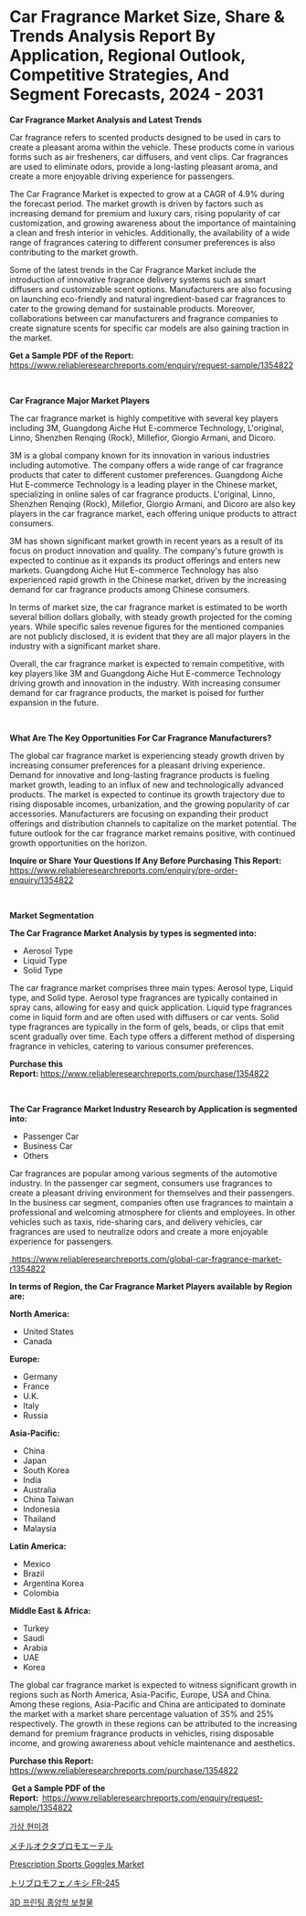 <p><h1>Car Fragrance Market Size, Share & Trends Analysis Report By Application, Regional Outlook, Competitive Strategies, And Segment Forecasts, 2024 - 2031</h1></p><p><strong>Car Fragrance Market Analysis and Latest Trends</strong></p>
<p><p>Car fragrance refers to scented products designed to be used in cars to create a pleasant aroma within the vehicle. These products come in various forms such as air fresheners, car diffusers, and vent clips. Car fragrances are used to eliminate odors, provide a long-lasting pleasant aroma, and create a more enjoyable driving experience for passengers.</p><p>The Car Fragrance Market is expected to grow at a CAGR of 4.9% during the forecast period. The market growth is driven by factors such as increasing demand for premium and luxury cars, rising popularity of car customization, and growing awareness about the importance of maintaining a clean and fresh interior in vehicles. Additionally, the availability of a wide range of fragrances catering to different consumer preferences is also contributing to the market growth.</p><p>Some of the latest trends in the Car Fragrance Market include the introduction of innovative fragrance delivery systems such as smart diffusers and customizable scent options. Manufacturers are also focusing on launching eco-friendly and natural ingredient-based car fragrances to cater to the growing demand for sustainable products. Moreover, collaborations between car manufacturers and fragrance companies to create signature scents for specific car models are also gaining traction in the market.</p></p>
<p><strong>Get a Sample PDF of the Report:&nbsp;</strong> <a href="https://www.reliableresearchreports.com/enquiry/request-sample/1354822">https://www.reliableresearchreports.com/enquiry/request-sample/1354822</a></p>
<p>&nbsp;</p>
<p><strong>Car Fragrance Major Market Players</strong></p>
<p><p>The car fragrance market is highly competitive with several key players including 3M, Guangdong Aiche Hut E-commerce Technology, L'original, Linno, Shenzhen Renqing (Rock), Millefior, Giorgio Armani, and Dicoro. </p><p>3M is a global company known for its innovation in various industries including automotive. The company offers a wide range of car fragrance products that cater to different customer preferences. Guangdong Aiche Hut E-commerce Technology is a leading player in the Chinese market, specializing in online sales of car fragrance products. L'original, Linno, Shenzhen Renqing (Rock), Millefior, Giorgio Armani, and Dicoro are also key players in the car fragrance market, each offering unique products to attract consumers.</p><p>3M has shown significant market growth in recent years as a result of its focus on product innovation and quality. The company's future growth is expected to continue as it expands its product offerings and enters new markets. Guangdong Aiche Hut E-commerce Technology has also experienced rapid growth in the Chinese market, driven by the increasing demand for car fragrance products among Chinese consumers.</p><p>In terms of market size, the car fragrance market is estimated to be worth several billion dollars globally, with steady growth projected for the coming years. While specific sales revenue figures for the mentioned companies are not publicly disclosed, it is evident that they are all major players in the industry with a significant market share.</p><p>Overall, the car fragrance market is expected to remain competitive, with key players like 3M and Guangdong Aiche Hut E-commerce Technology driving growth and innovation in the industry. With increasing consumer demand for car fragrance products, the market is poised for further expansion in the future.</p></p>
<p>&nbsp;</p>
<p><strong>What Are The Key Opportunities For Car Fragrance Manufacturers?</strong></p>
<p><p>The global car fragrance market is experiencing steady growth driven by increasing consumer preferences for a pleasant driving experience. Demand for innovative and long-lasting fragrance products is fueling market growth, leading to an influx of new and technologically advanced products. The market is expected to continue its growth trajectory due to rising disposable incomes, urbanization, and the growing popularity of car accessories. Manufacturers are focusing on expanding their product offerings and distribution channels to capitalize on the market potential. The future outlook for the car fragrance market remains positive, with continued growth opportunities on the horizon.</p></p>
<p><strong>Inquire or Share Your Questions If Any Before Purchasing This Report:</strong> <a href="https://www.reliableresearchreports.com/enquiry/pre-order-enquiry/1354822">https://www.reliableresearchreports.com/enquiry/pre-order-enquiry/1354822</a></p>
<p>&nbsp;</p>
<p><strong>Market Segmentation</strong></p>
<p><strong>The Car Fragrance Market Analysis by types is segmented into:</strong></p>
<p><ul><li>Aerosol Type</li><li>Liquid Type</li><li>Solid Type</li></ul></p>
<p><p>The car fragrance market comprises three main types: Aerosol type, Liquid type, and Solid type. Aerosol type fragrances are typically contained in spray cans, allowing for easy and quick application. Liquid type fragrances come in liquid form and are often used with diffusers or car vents. Solid type fragrances are typically in the form of gels, beads, or clips that emit scent gradually over time. Each type offers a different method of dispersing fragrance in vehicles, catering to various consumer preferences.</p></p>
<p><strong>Purchase this Report:&nbsp;</strong><a href="https://www.reliableresearchreports.com/purchase/1354822">https://www.reliableresearchreports.com/purchase/1354822</a></p>
<p>&nbsp;</p>
<p><strong>The Car Fragrance Market Industry Research by Application is segmented into:</strong></p>
<p><ul><li>Passenger Car</li><li>Business Car</li><li>Others</li></ul></p>
<p><p>Car fragrances are popular among various segments of the automotive industry. In the passenger car segment, consumers use fragrances to create a pleasant driving environment for themselves and their passengers. In the business car segment, companies often use fragrances to maintain a professional and welcoming atmosphere for clients and employees. In other vehicles such as taxis, ride-sharing cars, and delivery vehicles, car fragrances are used to neutralize odors and create a more enjoyable experience for passengers.</p></p>
<p><a href="https://www.reliableresearchreports.com/global-car-fragrance-market-r1354822">&nbsp;https://www.reliableresearchreports.com/global-car-fragrance-market-r1354822</a></p>
<p><strong>In terms of Region, the Car Fragrance Market Players available by Region are:</strong></p>
<p>
    <p> <strong> North America: </strong>
        <ul>
            <li>United States</li>
            <li>Canada</li>
        </ul>
        </p> 
    <p> <strong> Europe: </strong>
        <ul>
            <li>Germany</li>
            <li>France</li>
            <li>U.K.</li>
            <li>Italy</li>
            <li>Russia</li>
        </ul>
        </p> 
    <p> <strong> Asia-Pacific: </strong>
        <ul>
            <li>China</li>
            <li>Japan</li>
            <li>South Korea</li>
            <li>India</li>
            <li>Australia</li>
            <li>China Taiwan</li>
            <li>Indonesia</li>
            <li>Thailand</li>
            <li>Malaysia</li>
        </ul>
        </p> 
    <p> <strong> Latin America: </strong>
        <ul>
            <li>Mexico</li>
            <li>Brazil</li>
            <li>Argentina Korea</li>
            <li>Colombia</li>
        </ul>
        </p> 
    <p> <strong> Middle East & Africa: </strong>
        <ul>
            <li>Turkey</li>
            <li>Saudi</li>
            <li>Arabia</li>
            <li>UAE</li>
            <li>Korea</li>
        </ul>
    </p>
    </p>
<p><p>The global car fragrance market is expected to witness significant growth in regions such as North America, Asia-Pacific, Europe, USA and China. Among these regions, Asia-Pacific and China are anticipated to dominate the market with a market share percentage valuation of 35% and 25% respectively. The growth in these regions can be attributed to the increasing demand for premium fragrance products in vehicles, rising disposable income, and growing awareness about vehicle maintenance and aesthetics.</p></p>
<p><strong>Purchase this Report: </strong><a href="https://www.reliableresearchreports.com/purchase/1354822">https://www.reliableresearchreports.com/purchase/1354822</a></p>
<p>&nbsp;<strong>Get a Sample PDF of the Report:&nbsp;&nbsp;</strong><a href="https://www.reliableresearchreports.com/enquiry/request-sample/1354822">https://www.reliableresearchreports.com/enquiry/request-sample/1354822</a></p>
<p><strong></strong></p>
<p><p><a href="https://github.com/GabrielBlanda5656/Market-Research-Report-List-2/blob/main/1491091151815.md">가상 현미경</a></p><p><a href="https://github.com/Alenaieme/Market-Research-Report-List-1/blob/main/5647576144081.md">メチルオクタブロモエーテル</a></p><p><a href="https://github.com/susanjprice2023/Market-Research-Report-List-1/blob/main/prescription-sports-goggles-market.md">Prescription Sports Goggles Market</a></p><p><a href="https://github.com/klon646/Market-Research-Report-List-1/blob/main/1510940144080.md">トリブロモフェノキシ FR-245</a></p><p><a href="https://github.com/rick7624/Market-Research-Report-List-1/blob/main/6395538151816.md">3D 프린팅 종양학 보철물</a></p></p>